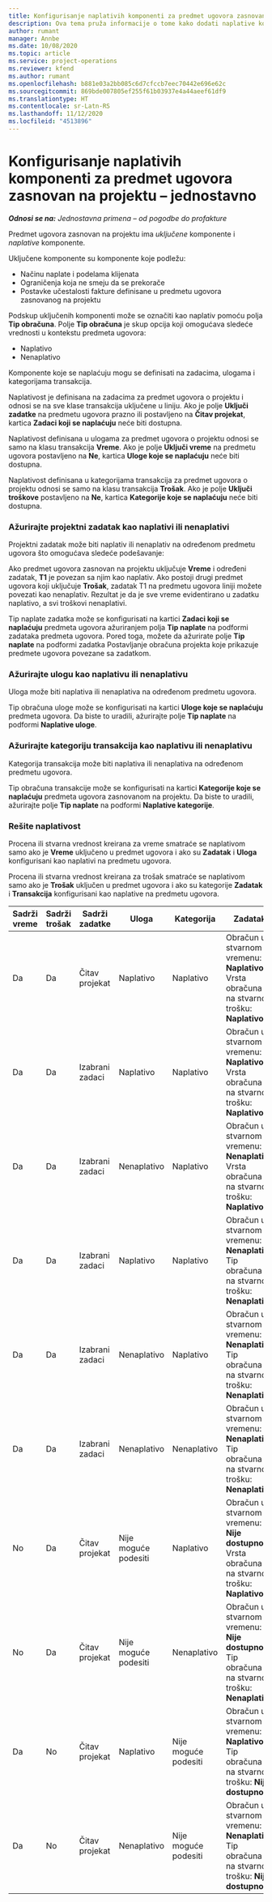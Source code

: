 ```yaml
---
title: Konfigurisanje naplativih komponenti za predmet ugovora zasnovan na projektu – jednostavno
description: Ova tema pruža informacije o tome kako dodati naplative komponente u predmete ugovora u usluzi Project Operations.
author: rumant
manager: Annbe
ms.date: 10/08/2020
ms.topic: article
ms.service: project-operations
ms.reviewer: kfend
ms.author: rumant
ms.openlocfilehash: b881e03a2bb085c6d7cfccb7eec70442e696e62c
ms.sourcegitcommit: 869bde007805ef255f61b03937e4a44aeef61df9
ms.translationtype: HT
ms.contentlocale: sr-Latn-RS
ms.lasthandoff: 11/12/2020
ms.locfileid: "4513896"
---
```

# <a name="configure-chargeable-components-of-a-project-based-contract-line---lite"></a>Konfigurisanje naplativih komponenti za predmet ugovora zasnovan na projektu – jednostavno

_**Odnosi se na:** Jednostavna primena – od pogodbe do profakture_

Predmet ugovora zasnovan na projektu ima *uključene* komponente i *naplative* komponente.

Uključene komponente su komponente koje podležu:

  - Načinu naplate i podelama klijenata
  - Ograničenja koja ne smeju da se prekorače 
  - Postavke učestalosti fakture definisane u predmetu ugovora zasnovanog na projektu

Podskup uključenih komponenti može se označiti kao naplativ pomoću polja **Tip obračuna**. Polje **Tip obračuna** je skup opcija koji omogućava sledeće vrednosti u kontekstu predmeta ugovora:

  - Naplativo
  - Nenaplativo

Komponente koje se naplaćuju mogu se definisati na zadacima, ulogama i kategorijama transakcija.

Naplativost je definisana na zadacima za predmet ugovora o projektu i odnosi se na sve klase transakcija uključene u liniju. Ako je polje **Uključi zadatke** na predmetu ugovora prazno ili postavljeno na **Čitav projekat**, kartica **Zadaci koji se naplaćuju** neće biti dostupna.

Naplativost definisana u ulogama za predmet ugovora o projektu odnosi se samo na klasu transakcija **Vreme**. Ako je polje **Uključi vreme** na predmetu ugovora postavljeno na **Ne**, kartica **Uloge koje se naplaćuju** neće biti dostupna.

Naplativost definisana u kategorijama transakcija za predmet ugovora o projektu odnosi se samo na klasu transakcija **Trošak**. Ako je polje **Uključi troškove** postavljeno na **Ne**, kartica **Kategorije koje se naplaćuju** neće biti dostupna.

### <a name="update-a-project-task-as-chargeable-or-non-chargeable"></a>Ažurirajte projektni zadatak kao naplativi ili nenaplativi

Projektni zadatak može biti naplativ ili nenaplativ na određenom predmetu ugovora što omogućava sledeće podešavanje:

Ako predmet ugovora zasnovan na projektu uključuje **Vreme** i određeni zadatak, **T1** je povezan sa njim kao naplativ. Ako postoji drugi predmet ugovora koji uključuje **Trošak**, zadatak T1 na predmetu ugovora liniji možete povezati kao nenaplativ. Rezultat je da je sve vreme evidentirano u zadatku naplativo, a svi troškovi nenaplativi.

Tip naplate zadatka može se konfigurisati na kartici **Zadaci koji se naplaćuju** predmeta ugovora ažuriranjem polja **Tip naplate** na podformi zadataka predmeta ugovora. Pored toga, možete da ažurirate polje **Tip naplate** na podformi zadatka Postavljanje obračuna projekta koje prikazuje predmete ugovora povezane sa zadatkom.

### <a name="update-a-role-as-chargeable-or-non-chargeable"></a>Ažurirajte ulogu kao naplativu ili nenaplativu

Uloga može biti naplativa ili nenaplativa na određenom predmetu ugovora.

Tip obračuna uloge može se konfigurisati na kartici **Uloge koje se naplaćuju** predmeta ugovora. Da biste to uradili, ažurirajte polje **Tip naplate** na podformi **Naplative uloge**.

### <a name="update-a-transaction-category-as-chargeable-or-non-chargeable"></a>Ažurirajte kategoriju transakcija kao naplativu ili nenaplativu

Kategorija transakcija može biti naplativa ili nenaplativa na određenom predmetu ugovora.

Tip obračuna transakcije može se konfigurisati na kartici **Kategorije koje se naplaćuju** predmeta ugovora zasnovanom na projektu. Da biste to uradili, ažurirajte polje **Tip naplate** na podformi **Naplative kategorije**.

### <a name="resolve-chargeability"></a>Rešite naplativost

Procena ili stvarna vrednost kreirana za vreme smatraće se naplativom samo ako je **Vreme** uključeno u predmet ugovora i ako su **Zadatak** i **Uloga** konfigurisani kao naplativi na predmetu ugovora.

Procena ili stvarna vrednost kreirana za trošak smatraće se naplativom samo ako je **Trošak** uključen u predmet ugovora i ako su kategorije **Zadatak** i **Transakcija** konfigurisani kao naplative na predmetu ugovora.


| Sadrži vreme | Sadrži trošak | Sadrži zadatke | Uloga           | Kategorija       | Zadatak                                                                                                      |
|---------------|------------------|----------------|----------------|----------------|-----------------------------------------------------------------------------------------------------------|
| Da           | Da              | Čitav projekat | Naplativo     | Naplativo     | Obračun u stvarnom vremenu: **Naplativo** </br> Vrsta obračuna na stvarnom trošku: **Naplativo**           |
| Da           | Da              | Izabrani zadaci | Naplativo     | Naplativo     | Obračun u stvarnom vremenu: **Naplativo** </br> Vrsta obračuna na stvarnom trošku: **Naplativo**           |
| Da           | Da              | Izabrani zadaci | Nenaplativo | Naplativo     | Obračun u stvarnom vremenu: **Nenaplativo** </br> Vrsta obračuna na stvarnom trošku: **Naplativo**       |
| Da           | Da              | Izabrani zadaci | Naplativo     | Naplativo     | Obračun u stvarnom vremenu: **Nenaplativo** </br> Tip obračuna na stvarnom trošku:   **Nenaplativo** |
| Da           | Da              | Izabrani zadaci | Nenaplativo | Naplativo     | Obračun u stvarnom vremenu: **Nenaplativo** </br> Tip obračuna na stvarnom trošku:   **Nenaplativo** |
| Da           | Da              | Izabrani zadaci | Nenaplativo | Nenaplativo | Obračun u stvarnom vremenu: **Nenaplativo** </br> Tip obračuna na stvarnom trošku:   **Nenaplativo** |
| No            | Da              | Čitav projekat | Nije moguće podesiti   | Naplativo     | Obračun u stvarnom vremenu: **Nije dostupno**</br>Vrsta obračuna na stvarnom trošku: **Naplativo**          |
| No            | Da              | Čitav projekat | Nije moguće podesiti   | Nenaplativo | Obračun u stvarnom vremenu: **Nije dostupno**</br> Tip obračuna na stvarnom trošku: **Nenaplativo**     |
| Da           | No               | Čitav projekat | Naplativo     | Nije moguće podesiti   | Obračun u stvarnom vremenu: **Naplativo** </br> Tip obračuna na stvarnom trošku: **Nije dostupno**        |
| Da           | No               | Čitav projekat | Nenaplativo | Nije moguće podesiti   | Obračun u stvarnom vremenu: **Nenaplativo** </br>Tip obračuna na stvarnom trošku: **Nije   dostupno**   |
